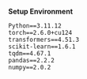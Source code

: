 **Setup Environment**

```text
Python==3.11.12
torch==2.6.0+cu124
transformers==4.51.3
scikit-learn==1.6.1
tqdm==4.67.1
pandas==2.2.2
numpy==2.0.2

